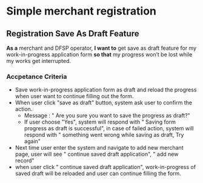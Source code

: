 # Simple merchant registration 
## Registration Save As Draft Feature 

**As a** merchant and DFSP operator, **I want to** get save as draft feature for my work-in-progress application form **so that** my progress won’t be lost while my works get interrupted. 
### Accpetance Criteria
* Save work-in-progress application form as draft and reload the progress when user want to continue filling out the form.
* When user click "save as draft" button, system ask user to confirm the action.
    * Message : " Are you sure you want to save the progress as draft?"
    * If user choose "Yes", system will respond with " Saving form progress as draft is successful", in case of failed action, system will respond with " something went wrong while saving as draft, Try again"
* Next time user enter the system and navigate to add new merchant page, user will see " continue saved draft application", " add new record" 
* when user click " continue saved draft application", work-in-progress of saved draft will be reloaded and user can continue filling the form. 